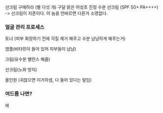 선크림 구매하라  (별 다섯 개)
구달 맑은 어성초 진정 수분 선크림 (SPF 50+ PA++++)
-> 선크림이 지존이다. 이 놈을 안바르면 다른거 소영없다. 

### 얼굴 관리 프로세스
토너 (피부 화장하기 전에 각질 제거 해주고 수분 냠냠하게 해주는거)

앰플(비타민이 들어 있어 피부들이 냠냠)

크림(유수분 밸런스 해줌)

선크림(노화 방지)

올인원 (귀찮으면 이거하셈, 다 들어 있다는 말임)

### 여드름 나면?
에